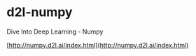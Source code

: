 # d2l-numpy
Dive Into Deep Learning - Numpy

[http://numpy.d2l.ai/index.html](http://numpy.d2l.ai/index.html)
